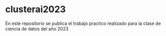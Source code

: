 # clusterai2023
En este repositorio se publica el trabajo practico realizado para la clase de ciencia de datos del año 2023
